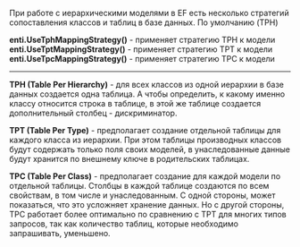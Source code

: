 При работе с иерархическими моделями в EF есть несколько стратегий сопоставления классов и таблиц в базе данных. По умолчанию (TPH)

**enti.UseTphMappingStrategy()** - применяет стратегию TPH к модели  
**enti.UseTptMappingStrategy()** - применяет стратегию TPT к модели  
**enti.UseTpcMappingStrategy()** - применяет стратегию TPC к модели

---

**TPH (Table Per Hierarchy)** - для всех классов из одной иерархии в базе данных создается одна таблица. А чтобы определить, к какому именно классу относится строка в таблице, в этой же таблице создается дополнительный столбец - дискриминатор.

**TPT (Table Per Type)** - предполагает создание отдельной таблицы для каждого класса из иерархии. При этом таблицы производных классов будут содержать только поля своих моделей, в унаследованные данные будут хранится по внешнему ключе в родительских таблицах.

**TPC (Table Per Class)** - предполагает создание для каждой модели по отдельной таблицы. Столбцы в каждой таблице создаются по всем свойствам, в том числе и унаследованным. С одной стороны, может показаться, что это усложняет хранение данных. Но с другой стороны, TPC работает более оптимально по сравнению с TPT для многих типов запросов, так как количество таблиц, которые необходимо запрашивать, уменьшено.